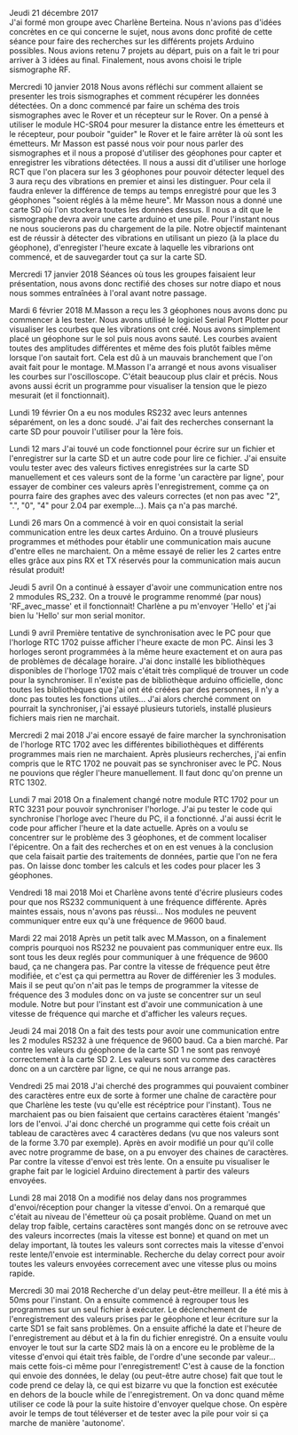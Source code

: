 Jeudi 21 décembre 2017  
J'ai formé mon groupe avec Charlène Berteina. Nous n'avions pas d'idées concrètes en ce qui concerne le sujet, nous avons donc profité de cette séance pour faire des recherches sur les différents projets Arduino possibles.
Nous avions retenu 7 projets au départ, puis on a fait le tri pour arriver à 3 idées au final.
Finalement, nous avons choisi le triple sismographe RF.

Mercredi 10 janvier 2018
Nous avons réfléchi sur comment allaient se presenter les trois sismographes et comment récupérer les données détectées. On a donc commencé par faire un schéma des trois sismographes avec le Rover et un récepteur sur le Rover. On a pensé à utiliser le module HC-SR04 pour mesurer la distance entre les émetteurs et le récepteur, pour pouboir "guider" le Rover et le faire arrêter là où sont les émetteurs. Mr Masson est passé nous voir pour nous parler des sismographes et il nous a proposé d'utiliser des géophones pour capter et enregistrer les vibrations détectées. Il nous a aussi dit d'utiliser une horloge RCT que l'on placera sur les 3 géophones pour pouvoir détecter lequel des 3 aura reçu des vibrations en premier et ainsi les distinguer. Pour cela il faudra enlever la différence de temps au temps enregistré pour que les 3 géophones "soient réglés à la même heure". Mr Masson nous a donné une carte SD où l'on stockera toutes les données dessus. Il nous a dit que le sismographe devra avoir une carte arduino et une pile. Pour l'instant nous ne nous soucierons pas du chargement de la pile. Notre objectif maintenant est de réussir à détecter des vibrations en utilisant un piezo (à la place du géophone), d'enregister l'heure excate à laquelle les vibrarions ont commencé, et de sauvegarder tout ça sur la  carte SD.

Mercredi 17 janvier 2018
Séances où tous les groupes faisaient leur présentation, nous avons donc rectifié des choses sur notre diapo et nous nous sommes entraînées à l'oral avant notre passage.

Mardi 6 février 2018
M.Masson a reçu les 3 géophones nous avons donc pu commencer à les tester. Nous avons utilisé le logiciel Serial Port Plotter pour visualiser les courbes que les vibrations ont créé. Nous avons simplement placé un géophone sur le sol puis nous avons sauté. Les courbes avaient toutes des amplitudes différentes et même des fois plutôt faibles même lorsque l'on sautait fort. Cela est dû à un mauvais branchement que l'on avait fait pour le montage. M.Masson l'a arrangé et nous avons visualiser les courbes sur l'oscilloscope. C'était beaucoup plus clair et précis.
Nous avons aussi écrit un programme pour visualiser la tension que le piezo mesurait (et il fonctionnait).

Lundi 19 février
On a eu nos modules RS232 avec leurs antennes séparément, on les a donc soudé. J'ai fait des recherches consernant la carte SD pour pouvoir l'utiliser pour la 1ère fois. 

Lundi 12 mars
J'ai touvé un code fonctionnel pour écrire sur un fichier et l'enregistrer sur la carte SD et un autre code pour lire ce fichier. J'ai ensuite voulu tester avec des valeurs fictives enregistrées sur la carte SD manuellement et ces valeurs sont de la forme 'un caractère par ligne', pour essayer de combiner ces valeurs après l'enregistrement, comme ça on pourra faire des graphes avec des valeurs correctes (et non pas avec "2", ".", "0", "4" pour 2.04 par exemple...). Mais ça n'a pas marché.

Lundi 26 mars
On a commencé à voir en quoi consistait la serial communication entre les deux cartes Arduino. On a trouvé plusieurs programmes et méthodes pour établir une communication mais aucune d'entre elles ne marchaient. On a même essayé de relier les 2 cartes entre elles grâce aux pins RX et TX réservés pour la communication mais aucun résulat produit!

Jeudi 5 avril
On a continué à essayer d'avoir une communication entre nos 2 mmodules RS_232. On a trouvé le programme renommé (par nous) 'RF_avec_masse' et il fonctionnait! Charlène a pu m'envoyer 'Hello' et j'ai bien lu 'Hello' sur mon serial monitor.

Lundi 9 avril
Première tentative de synchronisation avec le PC pour que l'horloge RTC 1702 puisse afficher l'heure exacte de mon PC. Ainsi les 3 horloges seront programmées à la même heure exactement et on aura pas de problèmes de décalage horaire. J'ai donc installé les bibliothèques disponibles de l'horloge 1702 mais c'était très compliqué de trouver un code pour la synchroniser. Il n'existe pas de bibliothèque arduino officielle, donc toutes les bibliothèques que j'ai ont été créées par des personnes, il n'y a donc pas toutes les fonctions utiles... J'ai alors cherché comment on pourrait la synchroniser, j'ai essayé plusieurs tutoriels, installé plusieurs fichiers mais rien ne marchait.

Mercredi 2 mai 2018
J'ai encore essayé de faire marcher la synchronisation de l'horloge RTC 1702 avec les différentes bibiliothèques et différents programmes mais rien ne marchaient. Après plusieurs recherches, j'ai enfin compris que le RTC 1702 ne pouvait pas se synchroniser avec le PC. Nous ne pouvions que régler l'heure manuellement. Il faut donc qu'on prenne un RTC 1302.

Lundi 7 mai 2018
On a finalement changé notre module RTC 1702 pour un RTC 3231 pour pouvoir synchroniser l'horloge. J'ai pu tester le code qui synchronise l'horloge avec l'heure du PC, il a fonctionné. J'ai aussi écrit le code pour afficher l'heure et la date actuelle.
Après on a voulu se concentrer sur le problème des 3 géophones, et de comment localiser l'épicentre. On a fait des recherches et on en est venues à la conclusion que cela faisait partie des traitements de données, partie que l'on ne fera pas. On laisse donc tomber les calculs et les codes pour placer les 3 géophones.

Vendredi 18 mai 2018
Moi et Charlène avons tenté d'écrire plusieurs codes pour que nos RS232 communiquent à une fréquence différente. Après maintes essais, nous n'avons pas réussi... Nos modules ne peuvent communiquer entre eux qu'à une fréquence de 9600 baud.

Mardi 22 mai 2018
Après un petit talk avec M.Masson, on a finalement compris pourquoi nos RS232 ne pouvaient pas communiquer entre eux. Ils sont tous les deux reglés pour communiquer à une fréquence de 9600 baud, ça ne changera pas. Par contre la vitesse de fréquence peut être modifiée, et c'est ça qui permettra au Rover de différenier les 3 modules. Mais il se peut qu'on n'ait pas le temps de programmer la vitesse de fréquence des 3 modules donc on va juste se concentrer sur un seul module. Notre but pour l'instant est d'avoir une communication à une vitesse de fréquence qui marche et d'afficher les valeurs reçues.

Jeudi 24 mai 2018
On a fait des tests pour avoir une communication entre les 2 modules RS232 à une fréquence de 9600 baud. Ca a bien marché. Par contre les valeurs du géophone de la carte SD 1 ne sont pas renvoyé correctement à la carte SD 2. Les valeurs sont vu comme des caractères donc on a un carctère par ligne, ce qui ne nous arrange pas.

Vendredi 25 mai 2018
J'ai cherché des programmes qui pouvaient combiner des caractères entre eux de sorte à former une chaîne de caractère pour que Charlène les teste (vu qu'elle est récéptrice pour l'instant). Tous ne marchaient pas ou bien faisaient que certains caractères étaient 'mangés' lors de l'envoi. J'ai donc cherché un programme qui cette fois créait un tableau de caractères avec 4 caractères dedans (vu que nos valeurs sont de la forme 3.70 par exemple). Après en avoir modifié un pour qu'il colle avec notre programme de base, on a pu envoyer des chaines de caractères. Par contre la vitesse d'envoi est très lente. On a ensuite pu visualiser le graphe fait par le logiciel Arduino directement à partir des valeurs envoyées.

Lundi 28 mai 2018
On a modifié nos delay dans nos programmes d'envoi/réception pour changer la vitesse d'envoi. On a remarqué que c'était au niveau de l'émetteur où ça posait problème. Quand on met un delay trop faible, certains caractères sont mangés donc on se retrouve avec des valeurs incorrectes (mais la vitesse est bonne) et quand on met un delay important, là toutes les valeurs sont correctes mais la vitesse d'envoi reste lente/l'envoie est interminable. Recherche du delay correct pour avoir toutes les valeurs envoyées correcement avec une vitesse plus ou moins rapide. 

Mercredi 30 mai 2018
Recherche d'un delay peut-être meilleur. Il a été mis à 50ms pour l'instant. On a ensuite commencé à regrouper tous les programmes sur un seul fichier à exécuter. Le déclenchement de l'enregistrement des valeurs prises par le géophone et leur écriture sur la carte SD1 se fait sans problèmes. On a ensuite affiché la date et l'heure de l'enregistrement au début et à la fin du fichier enregistré. On a ensuite voulu envoyer le tout sur la carte SD2 mais là on a encore eu le problème de la vitesse d'envoi qui était très faible, de l'ordre d'une seconde par valeur... mais cette fois-ci même pour l'enregistrement! C'est à cause de la fonction qui envoie des données, le delay (ou peut-être autre chose) fait que tout le code prend ce delay là, ce qui est bizarre vu que la fonction est exécutée en dehors de la boucle while de l'enregistrement. On va donc quand même utiliser ce code là pour la suite histoire d'envoyer quelque chose. On espère avoir le temps de tout téléverser et de tester avec la pile pour voir si ça marche de manière 'autonome'.
